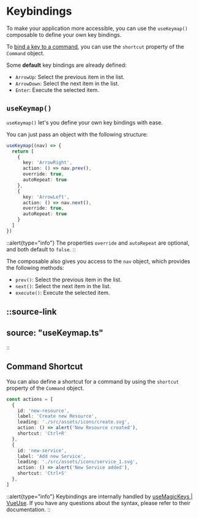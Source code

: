# Keybindings

To make your application more accessible, you can use the `useKeymap()` composable to define your own key bindings.

To [bind a key to a command](#command-shortcut), you can use the `shortcut` property of the `Command` object.

Some **default** key bindings are already defined:
- `ArrowUp`: Select the previous item in the list.
- `ArrowDown`: Select the next item in the list.
- `Enter`: Execute the selected item.

## `useKeymap()`

`useKeymap()` let's you define your own key bindings with ease.

You can just pass an object with the following structure:
```ts
useKeymap((nav) => {
  return [
    {
      key: 'ArrowRight',
      action: () => nav.prev(),
      override: true,
      autoRepeat: true 
    },
    {
      key: 'ArrowLeft',
      action: () => nav.next(),
      override: true,
      autoRepeat: true
    }
  ]
})
```
::alert{type="info"}
The properties `override` and `autoRepeat` are optional, and both default to `false`.
::

The composable also gives you access to the `nav` object, which provides the following methods:
- `prev()`: Select the previous item in the list.
- `next()`: Select the next item in the list.
- `execute()`: Execute the selected item.

::source-link
---
source: "useKeymap.ts"
---
::


## Command Shortcut

You can also define a shortcut for a command by using the `shortcut` property of the `Command` object.

```ts
const actions = [
  {
    id: 'new-resource',
    label: 'Create new Resource',
    leading: './src/assets/icons/create.svg',
    action: () => alert('New Resource created'),
    shortcut: 'Ctrl+R'
  },
  {
    id: 'new-service',
    label: 'Add new Service',
    leading: './src/assets/icons/service_1.svg',
    action: () => alert('New Service added'),
    shortcut: 'Ctrl+S'
  },
]
```

::alert{type="info"}
Keybindings are internally handled by [useMagicKeys | VueUse](https://vueuse.org/core/useMagicKeys/#usemagickeys). If you have any questions about the syntax, please refer to their documentation.
::
